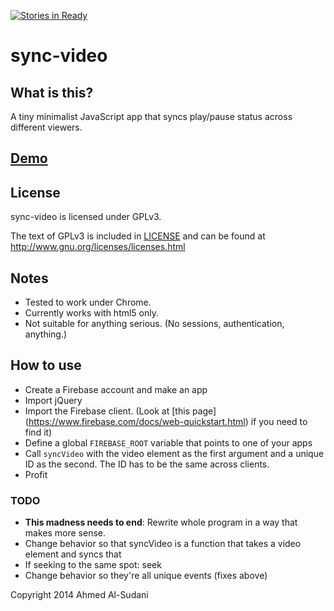 [![Stories in Ready](https://badge.waffle.io/ahmedalsudani/sync-video.png?label=ready&title=Ready)](https://waffle.io/ahmedalsudani/sync-video)
# sync-video

## What is this?

A tiny minimalist JavaScript app that syncs play/pause status across different
viewers.

## [Demo](http://ahmed.al-sudani.com/projects/sync-video#demo)

## License

sync-video is licensed under GPLv3.

The text of GPLv3 is included in [LICENSE](LICENSE) and can be found at
http://www.gnu.org/licenses/licenses.html

## Notes

- Tested to work under Chrome.
- Currently works with html5 only.
- Not suitable for anything serious. (No sessions, authentication, anything.)

## How to use

- Create a Firebase account and make an app
- Import jQuery 
- Import the Firebase client. (Look at [this page]
  (https://www.firebase.com/docs/web-quickstart.html) if you need to find it)
- Define a global `FIREBASE_ROOT` variable that points to one of your apps
- Call `syncVideo` with the video element as the first argument and a unique ID
  as the second. The ID has to be the same across clients.
- Profit

### TODO

- **This madness needs to end**: Rewrite whole program in a way that makes more sense.
- Change behavior so that syncVideo is a function that takes a video element and
  syncs that
- If seeking to the same spot: seek
- Change behavior so they're all unique events (fixes above)

Copyright 2014 Ahmed Al-Sudani
